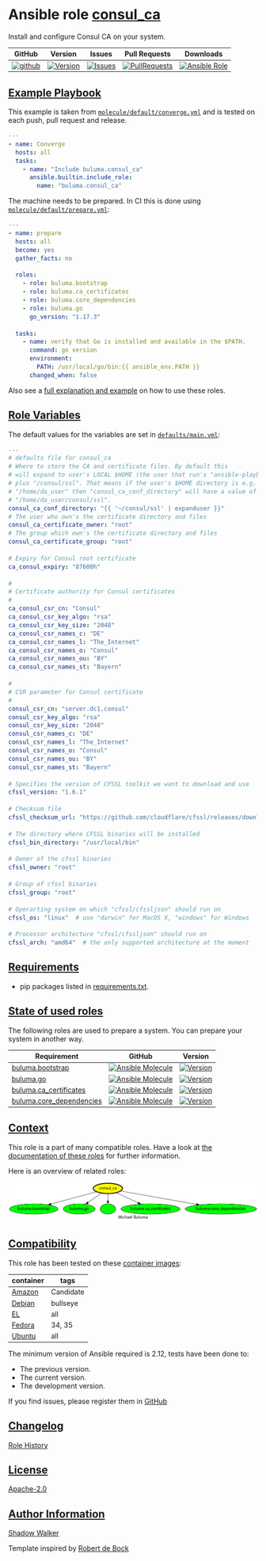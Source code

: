 # Ansible role [consul_ca](https://galaxy.ansible.com/ui/standalone/roles/buluma/consul_ca/documentation)

Install and configure Consul CA on your system.

|GitHub|Version|Issues|Pull Requests|Downloads|
|------|-------|------|-------------|---------|
|[![github](https://github.com/buluma/ansible-role-consul_ca/actions/workflows/molecule.yml/badge.svg)](https://github.com/buluma/ansible-role-consul_ca/actions/workflows/molecule.yml)|[![Version](https://img.shields.io/github/release/buluma/ansible-role-consul_ca.svg)](https://github.com/buluma/ansible-role-consul_ca/releases/)|[![Issues](https://img.shields.io/github/issues/buluma/ansible-role-consul_ca.svg)](https://github.com/buluma/ansible-role-consul_ca/issues/)|[![PullRequests](https://img.shields.io/github/issues-pr-closed-raw/buluma/ansible-role-consul_ca.svg)](https://github.com/buluma/ansible-role-consul_ca/pulls/)|[![Ansible Role](https://img.shields.io/ansible/role/d/buluma/consul_ca)](https://galaxy.ansible.com/ui/standalone/roles/buluma/consul_ca/documentation)|

## [Example Playbook](#example-playbook)

This example is taken from [`molecule/default/converge.yml`](https://github.com/buluma/ansible-role-consul_ca/blob/master/molecule/default/converge.yml) and is tested on each push, pull request and release.

```yaml
---
- name: Converge
  hosts: all
  tasks:
    - name: "Include buluma.consul_ca"
      ansible.builtin.include_role:
        name: "buluma.consul_ca"
```

The machine needs to be prepared. In CI this is done using [`molecule/default/prepare.yml`](https://github.com/buluma/ansible-role-consul_ca/blob/master/molecule/default/prepare.yml):

```yaml
---
- name: prepare
  hosts: all
  become: yes
  gather_facts: no

  roles:
    - role: buluma.bootstrap
    - role: buluma.ca_certificates
    - role: buluma.core_dependencies
    - role: buluma.go
      go_version: "1.17.3"

  tasks:
    - name: verify that Go is installed and available in the $PATH.
      command: go version
      environment:
        PATH: /usr/local/go/bin:{{ ansible_env.PATH }}
      changed_when: false
```

Also see a [full explanation and example](https://buluma.github.io/how-to-use-these-roles.html) on how to use these roles.

## [Role Variables](#role-variables)

The default values for the variables are set in [`defaults/main.yml`](https://github.com/buluma/ansible-role-consul_ca/blob/master/defaults/main.yml):

```yaml
---
# defaults file for consul_ca
# Where to store the CA and certificate files. By default this
# will expand to user's LOCAL $HOME (the user that run's "ansible-playbook ..."
# plus "/consul/ssl". That means if the user's $HOME directory is e.g.
# "/home/da_user" then "consul_ca_conf_directory" will have a value of
# "/home/da_user/consul/ssl".
consul_ca_conf_directory: "{{ '~/consul/ssl' | expanduser }}"
# The user who own's the certificate directory and files
consul_ca_certificate_owner: "root"
# The group which own's the certificate directory and files
consul_ca_certificate_group: "root"

# Expiry for Consul root certificate
ca_consul_expiry: "87600h"

#
# Certificate authority for Consul certificates
#
ca_consul_csr_cn: "Consul"
ca_consul_csr_key_algo: "rsa"
ca_consul_csr_key_size: "2048"
ca_consul_csr_names_c: "DE"
ca_consul_csr_names_l: "The_Internet"
ca_consul_csr_names_o: "Consul"
ca_consul_csr_names_ou: "BY"
ca_consul_csr_names_st: "Bayern"

#
# CSR parameter for Consul certificate
#
consul_csr_cn: "server.dc1.consul"
consul_csr_key_algo: "rsa"
consul_csr_key_size: "2048"
consul_csr_names_c: "DE"
consul_csr_names_l: "The_Internet"
consul_csr_names_o: "Consul"
consul_csr_names_ou: "BY"
consul_csr_names_st: "Bayern"

# Specifies the version of CFSSL toolkit we want to download and use
cfssl_version: "1.6.1"

# Checksum file
cfssl_checksum_url: "https://github.com/cloudflare/cfssl/releases/download/v{{ cfssl_version }}/cfssl_{{ cfssl_version }}_checksums.txt"

# The directory where CFSSL binaries will be installed
cfssl_bin_directory: "/usr/local/bin"

# Owner of the cfssl binaries
cfssl_owner: "root"

# Group of cfssl binaries
cfssl_group: "root"

# Operarting system on which "cfssl/cfssljson" should run on
cfssl_os: "linux"  # use "darwin" for MacOS X, "windows" for Windows

# Processor architecture "cfssl/cfssljson" should run on
cfssl_arch: "amd64"  # the only supported architecture at the moment
```

## [Requirements](#requirements)

- pip packages listed in [requirements.txt](https://github.com/buluma/ansible-role-consul_ca/blob/master/requirements.txt).

## [State of used roles](#state-of-used-roles)

The following roles are used to prepare a system. You can prepare your system in another way.

| Requirement | GitHub | Version |
|-------------|--------|--------|
|[buluma.bootstrap](https://galaxy.ansible.com/buluma/bootstrap)|[![Ansible Molecule](https://github.com/buluma/ansible-role-bootstrap/actions/workflows/molecule.yml/badge.svg)](https://github.com/buluma/ansible-role-bootstrap/actions/workflows/molecule.yml)|[![Version](https://img.shields.io/github/release/buluma/ansible-role-bootstrap.svg)](https://github.com/shadowwalker/ansible-role-bootstrap)|
|[buluma.go](https://galaxy.ansible.com/buluma/go)|[![Ansible Molecule](https://github.com/buluma/ansible-role-go/actions/workflows/molecule.yml/badge.svg)](https://github.com/buluma/ansible-role-go/actions/workflows/molecule.yml)|[![Version](https://img.shields.io/github/release/buluma/ansible-role-go.svg)](https://github.com/shadowwalker/ansible-role-go)|
|[buluma.ca_certificates](https://galaxy.ansible.com/buluma/ca_certificates)|[![Ansible Molecule](https://github.com/buluma/ansible-role-ca_certificates/actions/workflows/molecule.yml/badge.svg)](https://github.com/buluma/ansible-role-ca_certificates/actions/workflows/molecule.yml)|[![Version](https://img.shields.io/github/release/buluma/ansible-role-ca_certificates.svg)](https://github.com/shadowwalker/ansible-role-ca_certificates)|
|[buluma.core_dependencies](https://galaxy.ansible.com/buluma/core_dependencies)|[![Ansible Molecule](https://github.com/buluma/ansible-role-core_dependencies/actions/workflows/molecule.yml/badge.svg)](https://github.com/buluma/ansible-role-core_dependencies/actions/workflows/molecule.yml)|[![Version](https://img.shields.io/github/release/buluma/ansible-role-core_dependencies.svg)](https://github.com/shadowwalker/ansible-role-core_dependencies)|

## [Context](#context)

This role is a part of many compatible roles. Have a look at [the documentation of these roles](https://buluma.github.io/) for further information.

Here is an overview of related roles:

![dependencies](https://raw.githubusercontent.com/buluma/ansible-role-consul_ca/png/requirements.png "Dependencies")

## [Compatibility](#compatibility)

This role has been tested on these [container images](https://hub.docker.com/u/buluma):

|container|tags|
|---------|----|
|[Amazon](https://hub.docker.com/repository/docker/buluma/amazonlinux/general)|Candidate|
|[Debian](https://hub.docker.com/repository/docker/buluma/debian/general)|bullseye|
|[EL](https://hub.docker.com/repository/docker/buluma/enterpriselinux/general)|all|
|[Fedora](https://hub.docker.com/repository/docker/buluma/fedora/general)|34, 35|
|[Ubuntu](https://hub.docker.com/repository/docker/buluma/ubuntu/general)|all|

The minimum version of Ansible required is 2.12, tests have been done to:

- The previous version.
- The current version.
- The development version.

If you find issues, please register them in [GitHub](https://github.com/buluma/ansible-role-consul_ca/issues)

## [Changelog](#changelog)

[Role History](https://github.com/buluma/ansible-role-consul_ca/blob/master/CHANGELOG.md)

## [License](#license)

[Apache-2.0](https://github.com/buluma/ansible-role-consul_ca/blob/master/LICENSE)

## [Author Information](#author-information)

[Shadow Walker](https://buluma.github.io/)


Template inspired by [Robert de Bock](https://github.com/robertdebock)
